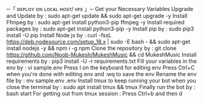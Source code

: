 ─「 ᴅᴇᴩʟᴏʏ ᴏɴ ʟᴏᴄᴀʟ ʜᴏsᴛ/ ᴠᴘs 」─
Get your Necessary Variables
Upgrade and Update by : sudo apt-get update && sudo apt-get upgrade -y
Install Ffmpeg by : sudo apt-get install python3-pip ffmpeg -y
Install required packages by : sudo apt-get install python3-pip -y
Install pip by : sudo pip3 install -U pip
Install Node js by : curl -fssL https://deb.nodesource.com/setup_18.x | sudo -E bash - && sudo apt-get install nodejs -y && npm i -g npm
Clone the repository by : git clone https://github.com/Noob-Mukesh/MukeshMusic && cd MukeshMusic
Install requirements by : pip3 install -U -r requirements.txt
Fill your variables in the env by : vi sample.env
Press I on the keyboard for editing env
Press Ctrl+C when you're done with editing env and :wq to save the env
Rename the env file by : mv sample.env .env
Install tmux to keep running your bot when you close the terminal by : sudo apt install tmux && tmux
Finally run the bot by : bash start
For getting out from tmux session : Press Ctrl+b and then d
